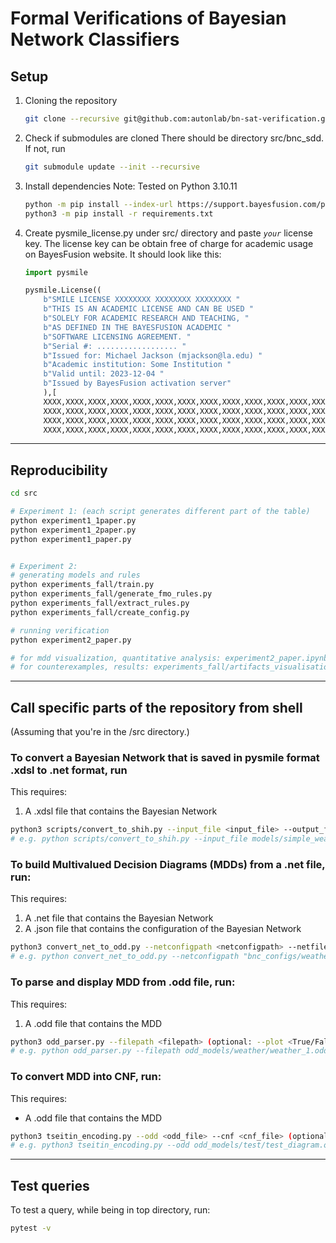 # Formal Verifications of Bayesian Network Classifiers 

## **Setup**

1. Cloning the repository
	```bash
	git clone --recursive git@github.com:autonlab/bn-sat-verification.git
	```

2. Check if submodules are cloned
There should be directory src/bnc_sdd. If not, run
	```bash
	git submodule update --init --recursive
	```

3. Install dependencies
Note: Tested on Python 3.10.11
	```bash
	python -m pip install --index-url https://support.bayesfusion.com/pysmile-A/ pysmile
	python3 -m pip install -r requirements.txt
	```

4. Create pysmile_license.py under src/ directory and paste *`your`* license key. The license key can be obtain free of charge for academic usage on BayesFusion website. It should look like this:
	```python
	import pysmile

	pysmile.License((
		b"SMILE LICENSE XXXXXXXX XXXXXXXX XXXXXXXX "
		b"THIS IS AN ACADEMIC LICENSE AND CAN BE USED "
		b"SOLELY FOR ACADEMIC RESEARCH AND TEACHING, "
		b"AS DEFINED IN THE BAYESFUSION ACADEMIC "
		b"SOFTWARE LICENSING AGREEMENT. "
		b"Serial #: .................. "
		b"Issued for: Michael Jackson (mjackson@la.edu) "
		b"Academic institution: Some Institution "
		b"Valid until: 2023-12-04 "
		b"Issued by BayesFusion activation server"
		),[
		XXXX,XXXX,XXXX,XXXX,XXXX,XXXX,XXXX,XXXX,XXXX,XXXX,XXXX,XXXX,XXXX,XXXX,XXXX,XXXX,
		XXXX,XXXX,XXXX,XXXX,XXXX,XXXX,XXXX,XXXX,XXXX,XXXX,XXXX,XXXX,XXXX,XXXX,XXXX,XXXX,
		XXXX,XXXX,XXXX,XXXX,XXXX,XXXX,XXXX,XXXX,XXXX,XXXX,XXXX,XXXX,XXXX,XXXX,XXXX,XXXX,
		XXXX,XXXX,XXXX,XXXX,XXXX,XXXX,XXXX,XXXX,XXXX,XXXX,XXXX,XXXX,XXXX,XXXX,XXXX,XXXX])

	```
***

## **Reproducibility**
```bash
cd src

# Experiment 1: (each script generates different part of the table)
python experiment1_1paper.py
python experiment1_2paper.py
python experiment1_paper.py


# Experiment 2:
# generating models and rules
python experiments_fall/train.py
python experiments_fall/generate_fmo_rules.py
python experiments_fall/extract_rules.py
python experiments_fall/create_config.py

# running verification
python experiment2_paper.py

# for mdd visualization, quantitative analysis: experiment2_paper.ipynb
# for counterexamples, results: experiments_fall/artifacts_visualisation.ipynb
```

***


## **Call specific parts of the repository from shell**
(Assuming that you're in the /src directory.)

### **To convert a Bayesian Network that is saved in pysmile format .xdsl to .net format, run**
This requires:
1. A .xdsl file that contains the Bayesian Network
```bash
python3 scripts/convert_to_shih.py --input_file <input_file> --output_file <output_file> (optional: --verbose)
# e.g. python scripts/convert_to_shih.py --input_file models/simple_weather_model.xdsl --output_file bnc_networks/weather.net
```

### **To build Multivalued Decision Diagrams (MDDs) from a .net file, run:**
This requires:
1. A .net file that contains the Bayesian Network
2. A .json file that contains the configuration of the Bayesian Network
```bash
python3 convert_net_to_odd.py --netconfigpath <netconfigpath> --netfilepath <netfilepath> (optional: --verbose)
# e.g. python convert_net_to_odd.py --netconfigpath "bnc_configs/weather.json" --netfilepath bnc_networks/weather.net
```

### **To parse and display MDD from .odd file, run:**
This requires:
1. A .odd file that contains the MDD
```bash
python3 odd_parser.py --filepath <filepath> (optional: --plot <True/False, default=True>, --verbose)
# e.g. python odd_parser.py --filepath odd_models/weather/weather_1.odd
```

### **To convert MDD into CNF, run:**
This requires:
- A .odd file that contains the MDD
```bash
python3 tseitin_encoding.py --odd <odd_file> --cnf <cnf_file> (optional: --verbose)
# e.g. python3 tseitin_encoding.py --odd odd_models/test/test_diagram.odd --cnf cnf_files/test_diagram.json --verbose
```
***
## Test queries
To test a query, while being in top directory, run:
```bash
pytest -v
```
